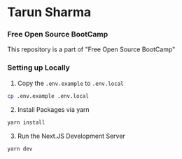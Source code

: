 # Tarun Sharma

### Free Open Source BootCamp
This repository is a part of "Free Open Source BootCamp"

### Setting up Locally

1. Copy the `.env.example` to `.env.local`

```bash
cp .env.example .env.local
```

2. Install Packages via yarn

```bash
yarn install
```

3. Run the Next.JS Development Server

```bash
yarn dev
```